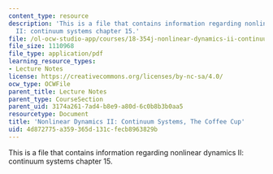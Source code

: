 ```yaml
---
content_type: resource
description: 'This is a file that contains information regarding nonlinear dynamics
  II: continuum systems chapter 15.'
file: /ol-ocw-studio-app/courses/18-354j-nonlinear-dynamics-ii-continuum-systems-spring-2015/4d872775a359365d131cfecb8963829b_MIT18_354JS15_Ch15.pdf
file_size: 1110968
file_type: application/pdf
learning_resource_types:
- Lecture Notes
license: https://creativecommons.org/licenses/by-nc-sa/4.0/
ocw_type: OCWFile
parent_title: Lecture Notes
parent_type: CourseSection
parent_uid: 3174a261-7ad4-b8e9-a80d-6c0b8b3b0aa5
resourcetype: Document
title: 'Nonlinear Dynamics II: Continuum Systems, The Coffee Cup'
uid: 4d872775-a359-365d-131c-fecb8963829b
---
```

This is a file that contains information regarding nonlinear dynamics II: continuum systems chapter 15.